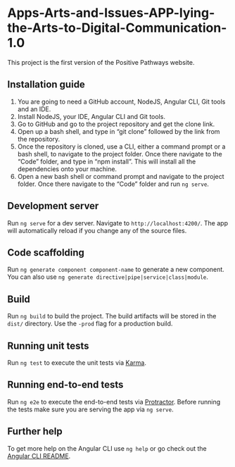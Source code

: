 # Apps-Arts-and-Issues-APP-lying-the-Arts-to-Digital-Communication-1.0

This project is the first version of the Positive Pathways website.

## Installation guide

1. You are going to need a GitHub account, NodeJS, Angular CLI, Git tools and an IDE.
2. Install NodeJS, your IDE, Angular CLI and Git tools.
3. Go to GitHub and go to the project repository and get the clone link.
4. Open up a bash shell, and type in “git clone” followed by the link from the repository.
5. Once the repository is cloned, use a CLI, either a command prompt or a bash shell, to navigate to the project folder. Once there navigate to the “Code” folder, and type in “npm install”. This will install all the dependencies onto your machine.
6. Open a new bash shell or command prompt and navigate to the project folder. Once there navigate to the “Code” folder and run `ng serve`.

## Development server

Run `ng serve` for a dev server. Navigate to `http://localhost:4200/`. The app will automatically reload if you change any of the source files.

## Code scaffolding

Run `ng generate component component-name` to generate a new component. You can also use `ng generate directive|pipe|service|class|module`.

## Build

Run `ng build` to build the project. The build artifacts will be stored in the `dist/` directory. Use the `-prod` flag for a production build.

## Running unit tests

Run `ng test` to execute the unit tests via [Karma](https://karma-runner.github.io).

## Running end-to-end tests

Run `ng e2e` to execute the end-to-end tests via [Protractor](http://www.protractortest.org/).
Before running the tests make sure you are serving the app via `ng serve`.

## Further help

To get more help on the Angular CLI use `ng help` or go check out the [Angular CLI README](https://github.com/angular/angular-cli/blob/master/README.md).
